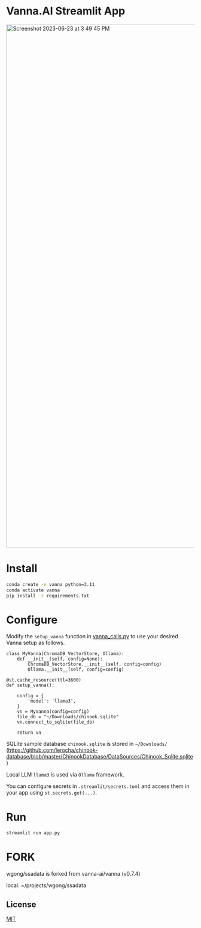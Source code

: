 # Vanna.AI Streamlit App
<img width="1392" alt="Screenshot 2023-06-23 at 3 49 45 PM" src="./assets/vanna_demo.gif">

# Install

```bash
conda create -n vanna python=3.11
conda activate vanna
pip install -r requirements.txt
```

# Configure
Modify the `setup_vanna` function in [vanna_calls.py](./vanna_calls.py) to use your desired Vanna setup as follows.

```
class MyVanna(ChromaDB_VectorStore, Ollama):
    def __init__(self, config=None):
        ChromaDB_VectorStore.__init__(self, config=config)
        Ollama.__init__(self, config=config)

@st.cache_resource(ttl=3600)
def setup_vanna():

    config = {
        'model': 'llama3',
    }
    vn = MyVanna(config=config)
    file_db = "~/Downloads/chinook.sqlite"
    vn.connect_to_sqlite(file_db)

    return vn

```

SQLite sample database `chinook.sqlite` is stored in `~/Downloads/` (https://github.com/lerocha/chinook-database/blob/master/ChinookDatabase/DataSources/Chinook_Sqlite.sqlite)

Local LLM `llama3` is used via `Ollama` framework.

You can configure secrets in `.streamlit/secrets.toml` and access them in your app using `st.secrets.get(...)`.

# Run

```bash
streamlit run app.py
```


# FORK

wgong/ssadata is forked from vanna-ai/vanna (v0.7.4)

local: ~/projects/wgong/ssadata

## License
[MIT](https://choosealicense.com/licenses/mit/)

